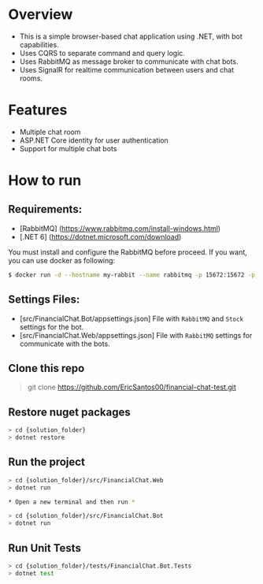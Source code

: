 # Overview
- This is a simple browser-based chat application using .NET, with bot capabilities.
- Uses CQRS to separate command and query logic.
- Uses RabbitMQ as message broker to communicate with chat bots.
- Uses SignalR for realtime communication between users and chat rooms.

# Features
- Multiple chat room
- ASP.NET Core identity for user authentication
- Support for multiple chat bots

# How to run

## Requirements:
- [RabbitMQ] (https://www.rabbitmq.com/install-windows.html)
- [.NET 6] (https://dotnet.microsoft.com/download)

You must install and configure the RabbitMQ before proceed. If you want, you can use docker as following: 
  ```sh
  $ docker run -d --hostname my-rabbit --name rabbitmq -p 15672:15672 -p 5672:5672 rabbitmq:3-management
  ```

## Settings Files:
  - [src/FinancialChat.Bot/appsettings.json] File with `RabbitMQ` and `Stock` settings for the bot.
  - [src/FinancialChat.Web/appsettings.json] File with `RabbitMQ` settings for communicate with the bots.

## Clone this repo
> git clone https://github.com/EricSantos00/financial-chat-test.git

## Restore nuget packages
```sh
> cd {solution_folder}
> dotnet restore
```

## Run the project
```sh
> cd {solution_folder}/src/FinancialChat.Web
> dotnet run

* Open a new terminal and then run *

> cd {solution_folder}/src/FinancialChat.Bot
> dotnet run
```

## Run Unit Tests
```sh
> cd {solution_folder}/tests/FinancialChat.Bot.Tests
> dotnet test
```